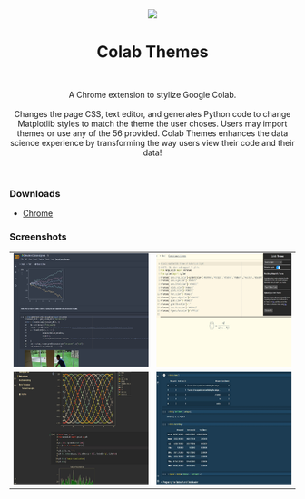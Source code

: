 <div align="center">
  <img src="https://raw.githubusercontent.com/DannyCol/colab_themes/main/icons/favicon128.png">
  <br>
  <h1>Colab Themes</h1>
  <br>
  <p>A Chrome extension to stylize Google Colab.
  <br><br>
  Changes the page CSS, text editor, and generates Python code to change Matplotlib styles to match the theme the user choses. Users may import themes or use any of the 56 provided. Colab Themes enhances the data science experience by transforming the way users view their code and their data!</p>
  <br>
</div>

<h3> Downloads </h3>
<div>
  <ul>
  <li><a href="https://chrome.google.com/webstore/detail/hledcfghfgmmjpnfkklcifpcdogjlgig/">Chrome</a></li>
</ul>
</div>

<h3> Screenshots </h3>
<div>
  <center>
  <table style="border:none">
  <tr>
    <td><img src="images/nord.jpg" width="320" height="200"></td>
    <td><img src="images/solarized-light.jpg" width="320" height="200"></td>
  </tr>
  <tr>
    <td><img src="images/gruvbox.jpg" width="320" height="200"></td>
    <td><img src="images/cobalt.jpg" width="320" height="200"></td>
  </tr>
  </table>
  </center>
</div>
